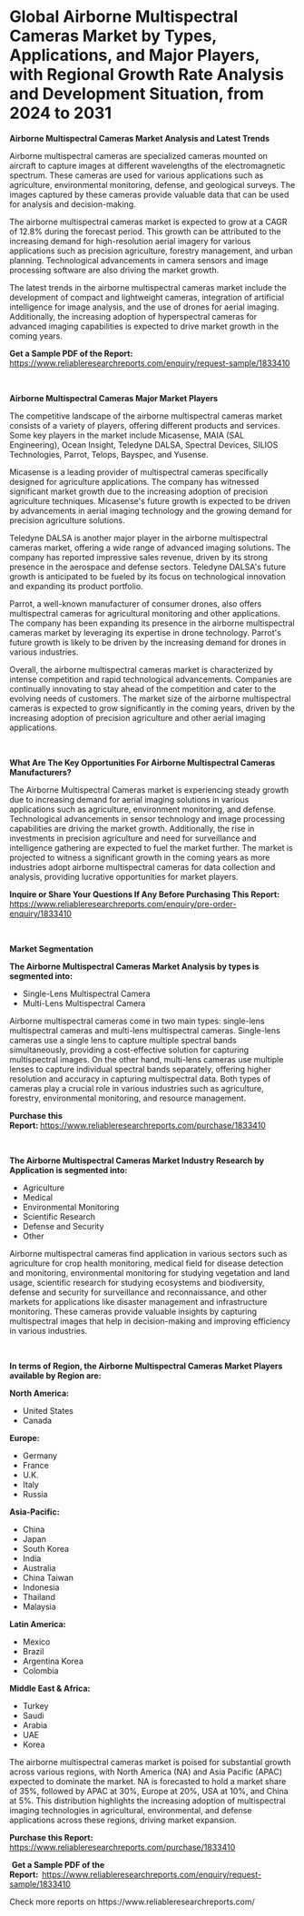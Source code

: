 <p><h1>Global Airborne Multispectral Cameras Market by Types, Applications, and Major Players, with Regional Growth Rate Analysis and Development Situation, from 2024 to 2031</h1></p><p><strong>Airborne Multispectral Cameras Market Analysis and Latest Trends</strong></p>
<p><p>Airborne multispectral cameras are specialized cameras mounted on aircraft to capture images at different wavelengths of the electromagnetic spectrum. These cameras are used for various applications such as agriculture, environmental monitoring, defense, and geological surveys. The images captured by these cameras provide valuable data that can be used for analysis and decision-making.</p><p>The airborne multispectral cameras market is expected to grow at a CAGR of 12.8% during the forecast period. This growth can be attributed to the increasing demand for high-resolution aerial imagery for various applications such as precision agriculture, forestry management, and urban planning. Technological advancements in camera sensors and image processing software are also driving the market growth.</p><p>The latest trends in the airborne multispectral cameras market include the development of compact and lightweight cameras, integration of artificial intelligence for image analysis, and the use of drones for aerial imaging. Additionally, the increasing adoption of hyperspectral cameras for advanced imaging capabilities is expected to drive market growth in the coming years.</p></p>
<p><strong>Get a Sample PDF of the Report:&nbsp;</strong> <a href="https://www.reliableresearchreports.com/enquiry/request-sample/1833410">https://www.reliableresearchreports.com/enquiry/request-sample/1833410</a></p>
<p>&nbsp;</p>
<p><strong>Airborne Multispectral Cameras Major Market Players</strong></p>
<p><p>The competitive landscape of the airborne multispectral cameras market consists of a variety of players, offering different products and services. Some key players in the market include Micasense, MAIA (SAL Engineering), Ocean Insight, Teledyne DALSA, Spectral Devices, SILIOS Technologies, Parrot, Telops, Bayspec, and Yusense.</p><p>Micasense is a leading provider of multispectral cameras specifically designed for agriculture applications. The company has witnessed significant market growth due to the increasing adoption of precision agriculture techniques. Micasense's future growth is expected to be driven by advancements in aerial imaging technology and the growing demand for precision agriculture solutions.</p><p>Teledyne DALSA is another major player in the airborne multispectral cameras market, offering a wide range of advanced imaging solutions. The company has reported impressive sales revenue, driven by its strong presence in the aerospace and defense sectors. Teledyne DALSA's future growth is anticipated to be fueled by its focus on technological innovation and expanding its product portfolio.</p><p>Parrot, a well-known manufacturer of consumer drones, also offers multispectral cameras for agricultural monitoring and other applications. The company has been expanding its presence in the airborne multispectral cameras market by leveraging its expertise in drone technology. Parrot's future growth is likely to be driven by the increasing demand for drones in various industries.</p><p>Overall, the airborne multispectral cameras market is characterized by intense competition and rapid technological advancements. Companies are continually innovating to stay ahead of the competition and cater to the evolving needs of customers. The market size of the airborne multispectral cameras is expected to grow significantly in the coming years, driven by the increasing adoption of precision agriculture and other aerial imaging applications.</p></p>
<p>&nbsp;</p>
<p><strong>What Are The Key Opportunities For Airborne Multispectral Cameras Manufacturers?</strong></p>
<p><p>The Airborne Multispectral Cameras market is experiencing steady growth due to increasing demand for aerial imaging solutions in various applications such as agriculture, environment monitoring, and defense. Technological advancements in sensor technology and image processing capabilities are driving the market growth. Additionally, the rise in investments in precision agriculture and need for surveillance and intelligence gathering are expected to fuel the market further. The market is projected to witness a significant growth in the coming years as more industries adopt airborne multispectral cameras for data collection and analysis, providing lucrative opportunities for market players.</p></p>
<p><strong>Inquire or Share Your Questions If Any Before Purchasing This Report:</strong> <a href="https://www.reliableresearchreports.com/enquiry/pre-order-enquiry/1833410">https://www.reliableresearchreports.com/enquiry/pre-order-enquiry/1833410</a></p>
<p>&nbsp;</p>
<p><strong>Market Segmentation</strong></p>
<p><strong>The Airborne Multispectral Cameras Market Analysis by types is segmented into:</strong></p>
<p><ul><li>Single-Lens Multispectral Camera</li><li>Multi-Lens Multispectral Camera</li></ul></p>
<p><p>Airborne multispectral cameras come in two main types: single-lens multispectral cameras and multi-lens multispectral cameras. Single-lens cameras use a single lens to capture multiple spectral bands simultaneously, providing a cost-effective solution for capturing multispectral images. On the other hand, multi-lens cameras use multiple lenses to capture individual spectral bands separately, offering higher resolution and accuracy in capturing multispectral data. Both types of cameras play a crucial role in various industries such as agriculture, forestry, environmental monitoring, and resource management.</p></p>
<p><strong>Purchase this Report:&nbsp;</strong><a href="https://www.reliableresearchreports.com/purchase/1833410">https://www.reliableresearchreports.com/purchase/1833410</a></p>
<p>&nbsp;</p>
<p><strong>The Airborne Multispectral Cameras Market Industry Research by Application is segmented into:</strong></p>
<p><ul><li>Agriculture</li><li>Medical</li><li>Environmental Monitoring</li><li>Scientific Research</li><li>Defense and Security</li><li>Other</li></ul></p>
<p><p>Airborne multispectral cameras find application in various sectors such as agriculture for crop health monitoring, medical field for disease detection and monitoring, environmental monitoring for studying vegetation and land usage, scientific research for studying ecosystems and biodiversity, defense and security for surveillance and reconnaissance, and other markets for applications like disaster management and infrastructure monitoring. These cameras provide valuable insights by capturing multispectral images that help in decision-making and improving efficiency in various industries.</p></p>
<p>&nbsp;</p>
<p><strong>In terms of Region, the Airborne Multispectral Cameras Market Players available by Region are:</strong></p>
<p>
    <p> <strong> North America: </strong>
        <ul>
            <li>United States</li>
            <li>Canada</li>
        </ul>
        </p> 
    <p> <strong> Europe: </strong>
        <ul>
            <li>Germany</li>
            <li>France</li>
            <li>U.K.</li>
            <li>Italy</li>
            <li>Russia</li>
        </ul>
        </p> 
    <p> <strong> Asia-Pacific: </strong>
        <ul>
            <li>China</li>
            <li>Japan</li>
            <li>South Korea</li>
            <li>India</li>
            <li>Australia</li>
            <li>China Taiwan</li>
            <li>Indonesia</li>
            <li>Thailand</li>
            <li>Malaysia</li>
        </ul>
        </p> 
    <p> <strong> Latin America: </strong>
        <ul>
            <li>Mexico</li>
            <li>Brazil</li>
            <li>Argentina Korea</li>
            <li>Colombia</li>
        </ul>
        </p> 
    <p> <strong> Middle East & Africa: </strong>
        <ul>
            <li>Turkey</li>
            <li>Saudi</li>
            <li>Arabia</li>
            <li>UAE</li>
            <li>Korea</li>
        </ul>
    </p>
    </p>
<p><p>The airborne multispectral cameras market is poised for substantial growth across various regions, with North America (NA) and Asia Pacific (APAC) expected to dominate the market. NA is forecasted to hold a market share of 35%, followed by APAC at 30%, Europe at 20%, USA at 10%, and China at 5%. This distribution highlights the increasing adoption of multispectral imaging technologies in agricultural, environmental, and defense applications across these regions, driving market expansion.</p></p>
<p><strong>Purchase this Report: </strong><a href="https://www.reliableresearchreports.com/purchase/1833410">https://www.reliableresearchreports.com/purchase/1833410</a></p>
<p>&nbsp;<strong>Get a Sample PDF of the Report:&nbsp;&nbsp;</strong><a href="https://www.reliableresearchreports.com/enquiry/request-sample/1833410">https://www.reliableresearchreports.com/enquiry/request-sample/1833410</a></p>
<p><strong></strong></p>
<p>Check more reports on https://www.reliableresearchreports.com/</p>